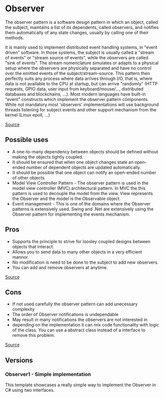 # Observer

The observer pattern is a software design pattern in which an object, called the subject, maintains a list of its dependents, called observers, and notifies them automatically of any state changes, usually by calling one of their methods.

It is mainly used to implement distributed event handling systems, in "event driven" software. In those systems, the subject is usually called a "stream of events" or "stream source of events", while the observers are called "sink of events". The stream nomenclature simulates or adapts to a physical setup where the observers are physically separated and have no control over the emitted events of the subject/stream-source. This pattern then perfectly suits any process where data arrives through I/O, that is, where data is not available to the CPU at startup, but can arrive "randomly" (HTTP requests, GPIO data, user input from keyboard/mouse/..., distributed databases and blockchains, ...). Most modern languages have built-in "event" constructs which implement the observer pattern components. While not mandatory most 'observers' implementations will use background threads listening for subject events and other support mechanism from the kernel (Linux epoll, ...)

[Source](https://en.wikipedia.org/wiki/Observer_pattern)

## Possible uses

- A one-to-many dependency between objects should be defined without making the objects tightly coupled.
- It should be ensured that when one object changes state an open-ended number of dependent objects are updated automatically.
- It should be possible that one object can notify an open-ended number of other objects.
- Model View Controller Pattern - The observer pattern is used in the model view controller (MVC) architectural pattern. In MVC the this pattern is used to decouple the model from the view. View represents the Observer and the model is the Observable object.
- Event management - This is one of the domains where the Observer patterns is extensively used. Swing and .Net are extensively using the Observer pattern for implementing the events mechanism.

## Pros

- Supports the principle to strive for loosley coupled designs between objects that interact.
- Allows you to send data to many other objects in a very efficient mannor.
- No modification is need to be done to the subject to add new observers.
- You can add and remove observers at anytime.

[Source](https://neillmorgan.wordpress.com/2010/02/07/observer-pattern-pros-cons/)

## Cons

- If not used carefully the observer pattern can add unecessary complexity
- The order of Observer notifications is undependable
- May result in many notifications the observers are not
interested in
- depending on the implementation it can mix code functionality with logic of the class. You can use a abstract class instead of a interface to remove this problem.

[Source](https://neillmorgan.wordpress.com/2010/02/07/observer-pattern-pros-cons/)

## Versions

### Observer1 - Simple implementation

This template showcases a really simple way to implement the Observer in C# using two interfaces.
